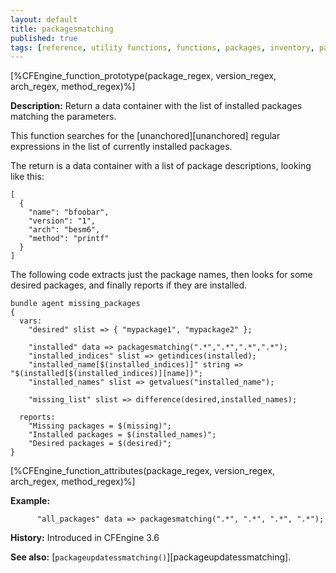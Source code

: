 ```yaml
---
layout: default
title: packagesmatching
published: true
tags: [reference, utility functions, functions, packages, inventory, packagesmatching]
---
```


[%CFEngine_function_prototype(package_regex, version_regex, arch_regex, method_regex)%]

**Description:** Return a data container with the list of installed packages matching the parameters.

This function searches for the [unanchored][unanchored] regular expressions in 
the list of currently installed packages.

The return is a data container with a list of package descriptions, looking like this:

```
[
  {
    "name": "bfoobar",
    "version": "1",
    "arch": "besm6",
    "method": "printf"
  }
]
```

The following code extracts just the package names, then looks for
some desired packages, and finally reports if they are installed.

```cf3
bundle agent missing_packages
{
  vars:
    "desired" slist => { "mypackage1", "mypackage2" };

    "installed" data => packagesmatching(".*",".*",".*",".*");
    "installed_indices" slist => getindices(installed);
    "installed_name[$(installed_indices)]" string => "$(installed[$(installed_indices)][name])";
    "installed_names" slist => getvalues("installed_name");

    "missing_list" slist => difference(desired,installed_names);

  reports:
    "Missing packages = $(missing)";
    "Installed packages = $(installed_names)";
    "Desired packages = $(desired)";
}
```

[%CFEngine_function_attributes(package_regex, version_regex, arch_regex, method_regex)%]

**Example:**  

```cf3
      "all_packages" data => packagesmatching(".*", ".*", ".*", ".*");
```

**History:** Introduced in CFEngine 3.6

**See also:** [`packageupdatessmatching()`][packageupdatessmatching].
